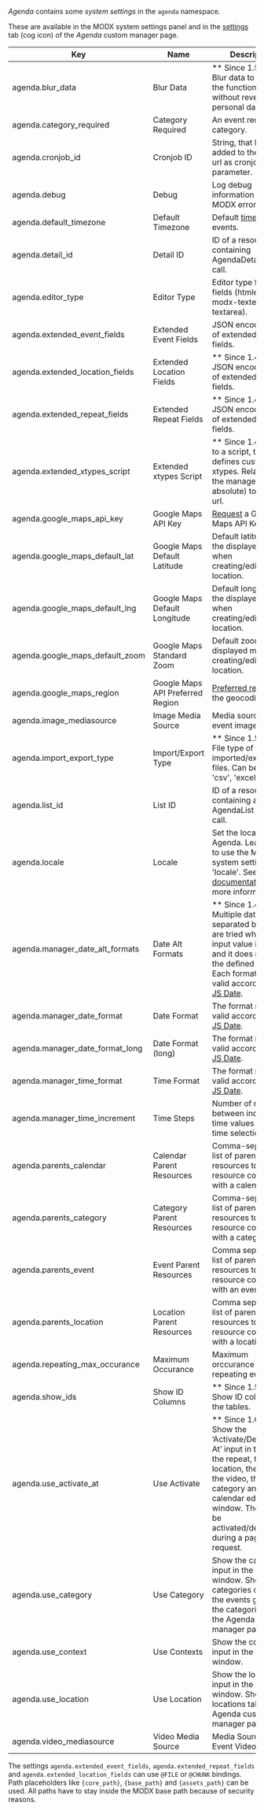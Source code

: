 _Agenda_ contains some _system settings_ in the `agenda` namespace.

These are available in the MODX system settings panel and in the
[settings](02_Custom_Manager_Page/08_Settings.md) tab (cog icon) of the _Agenda_
custom manager page.

| Key                             | Name                             | Description                                                                                                                                                                                                                                                     | Default       |
|---------------------------------|----------------------------------|-----------------------------------------------------------------------------------------------------------------------------------------------------------------------------------------------------------------------------------------------------------------|---------------|
| agenda.blur_data                | Blur Data                        | ** Since 1.5.6 ** Blur data to present the functionality without revealing personal data.                                                                                                                                                                       | No            |
| agenda.category_required        | Category Required                | An event requires a category.                                                                                                                                                                                                                                   | Yes           |
| agenda.cronjob_id               | Cronjob ID                       | String, that has to be added to the cronjob url as cronjob_id parameter.                                                                                                                                                                                        | -             |
| agenda.debug                    | Debug                            | Log debug information in the MODX error log.                                                                                                                                                                                                                    | No            |
| agenda.default_timezone         | Default Timezone                 | Default [time zone](https://www.php.net/manual/en/timezones.php) for events.                                                                                                                                                                                    | Europe/Berlin |
| agenda.detail_id                | Detail ID                        | ID of a resource containing AgendaDetail snippet call.                                                                                                                                                                                                          | -             |
| agenda.editor_type              | Editor Type                      | Editor type for text fields (htmleditor, modx-texteditor or textarea).                                                                                                                                                                                          | htmleditor    |
| agenda.extended_event_fields    | Extended Event Fields            | JSON encoded array of extended event fields.                                                                                                                                                                                                                    | -             |
| agenda.extended_location_fields | Extended Location Fields         | ** Since 1.4.0 ** JSON encoded array of extended location fields.                                                                                                                                                                                               | -             |
| agenda.extended_repeat_fields   | Extended Repeat Fields           | ** Since 1.4.0 ** JSON encoded array of extended repeat fields.                                                                                                                                                                                                 | -             |
| agenda.extended_xtypes_script   | Extended xtypes Script           | ** Since 1.4.0 ** Url to a script, that defines custom xtypes. Relative to the manager url or (if absolute) to the base url.                                                                                                                                    | -             |
| agenda.google_maps_api_key      | Google Maps API Key              | [Request](https://developers.google.com/maps/documentation/javascript/get-api-key) a Google Maps API Key.                                                                                                                                                       | -             |
| agenda.google_maps_default_lat  | Google Maps Default Latitude     | Default latitude for the displayed map when creating/editing a location.                                                                                                                                                                                        | 51.977825     |
| agenda.google_maps_default_lng  | Google Maps Default Longitude    | Default longitude for the displayed map when creating/editing a location.                                                                                                                                                                                       | 7.291066      |
| agenda.google_maps_default_zoom | Google Maps Standard Zoom        | Default zoom for the displayed map when creating/editing a location.                                                                                                                                                                                            | 9             |
| agenda.google_maps_region       | Google Maps API Preferred Region | [Preferred region](https://developers.google.com/maps/documentation/javascript/geocoding#GeocodingRegionCodes) for the geocoding result.                                                                                                                        | -             |
| agenda.image_mediasource        | Image Media Source               | Media source for event images.                                                                                                                                                                                                                                  | 1             |
| agenda.import_export_type       | Import/Export Type               | ** Since 1.5.0 ** File type of the imported/exported files. Can be set to 'csv', 'excel', 'yaml'                                                                                                                                                                | csv           |
| agenda.list_id                  | List ID                          | ID of a resource containing an AgendaList snippet call.                                                                                                                                                                                                         | -             |
| agenda.locale                   | Locale                           | Set the locale for Agenda. Leave blank to use the MODX system setting 'locale'. See [the PHP documentation](https://www.php.net/setlocale) for more information.                                                                                                | -             |
| agenda.manager_date_alt_formats | Date Alt Formats                 | ** Since 1.4.0 ** Multiple date formats separated by "&#124;" that are tried when a user input value is parsed and it does not match the defined format. Each format must be valid according to [Ext JS Date](https://docs.sencha.com/extjs/3.4.0/#!/api/Date). | (lexicon)     |
| agenda.manager_date_format      | Date Format                      | The format must be valid according to [Ext JS Date](https://docs.sencha.com/extjs/3.4.0/#!/api/Date).                                                                                                                                                           | (lexicon)     |
| agenda.manager_date_format_long | Date Format (long)               | The format must be valid according to [Ext JS Date](https://docs.sencha.com/extjs/3.4.0/#!/api/Date).                                                                                                                                                           | (lexicon)     |
| agenda.manager_time_format      | Time Format                      | The format must be valid according to [Ext JS Date](https://docs.sencha.com/extjs/3.4.0/#!/api/Date).                                                                                                                                                           | (lexicon)     |
| agenda.manager_time_increment   | Time Steps                       | Number of minutes between individual time values in the time selection field.                                                                                                                                                                                   | 15            |
| agenda.parents_calendar         | Calendar Parent Resources        | Comma-separated list of parent resources to select a resource connected with a calendar.                                                                                                                                                                        | -             |
| agenda.parents_category         | Category Parent Resources        | Comma-separated list of parent resources to select a resource connected with a category.                                                                                                                                                                        | -             |
| agenda.parents_event            | Event Parent Resources           | Comma separated list of parent resources to select a resource connected with an event.                                                                                                                                                                          | -             |
| agenda.parents_location         | Location Parent Resources        | Comma separated list of parent resources to select a resource connected with a location.                                                                                                                                                                        | -             |
| agenda.repeating_max_occurance  | Maximum Occurance                | Maximum orccurance of repeating events.                                                                                                                                                                                                                         | 100           |
| agenda.show_ids                 | Show ID Columns                  | ** Since 1.5.5 ** Show ID columns in the tables.                                                                                                                                                                                                                | No            |
| agenda.use_activate_at          | Use Activate                     | ** Since 1.6.0 ** Show the ‘Activate/Deactivate At’ input in the event, the repeat, the location, the image, the video, the category and the calendar edit window. The data will be activated/deactivated during a page request.                                | No            |
| agenda.use_category             | Use Category                     | Show the category input in the event edit window. Show the categories column in the events grid. Show the categories tab in the Agenda custom manager page.                                                                                                     | Yes           |
| agenda.use_context              | Use Contexts                     | Show the context input in the event edit window.                                                                                                                                                                                                                | Yes           |
| agenda.use_location             | Use Location                     | Show the location input in the event edit window. Show the locations tab in the Agenda custom manager page.                                                                                                                                                     | Yes           |
| agenda.video_mediasource        | Video Media Source               | Media Source for Event Videos.                                                                                                                                                                                                                                  | 1             |

The settings `agenda.extended_event_fields`, `agenda.extended_repeat_fields` and
`agenda.extended_location_fields` can use `@FILE` or `@CHUNK` bindings. Path
placeholders like `{core_path}`, `{base_path}` and `{assets_path}` can be used.
All paths have to stay inside the MODX base path because of security reasons.
